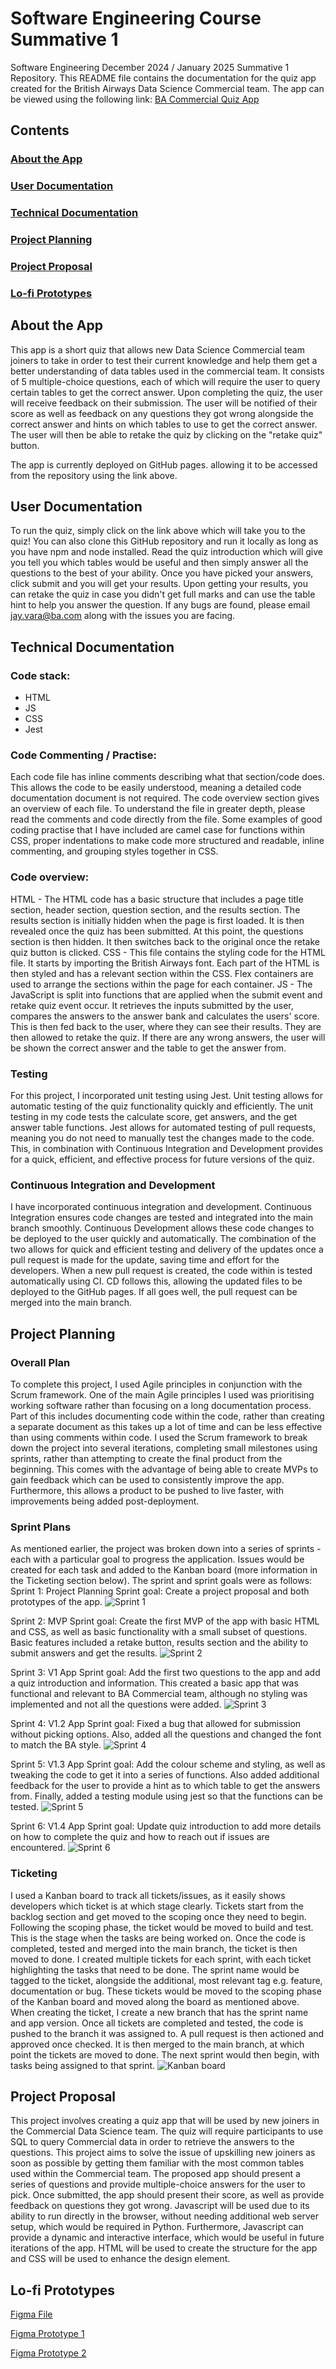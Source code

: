 # Software Engineering Course Summative 1
Software Engineering December 2024 / January 2025 Summative 1 Repository.
This README file contains the documentation for the quiz app created for the British Airways Data Science Commercial team.
The app can be viewed using the following link:
[BA Commercial Quiz App](https://jayvara77.github.io/SE-summ1-project/)

## Contents
### [About the App](#about-the-app)
### [User Documentation](#user-documentation)
### [Technical Documentation](#technical-documentation)
### [Project Planning](#project-planning)
### [Project Proposal](#project-proposal)
### [Lo-fi Prototypes](#lo-fi-prototypes)

## About the App
This app is a short quiz that allows new Data Science Commercial team joiners to take in order to test their current knowledge and help them get a better understanding of data tables used in the commercial team. It consists of 5 multiple-choice questions, each of which will require the user to query certain tables to get the correct answer. Upon completing the quiz, the user will receive feedback on their submission. The user will be notified of their score as well as feedback on any questions they got wrong alongside the correct answer and hints on which tables to use to get the correct answer. The user will then be able to retake the quiz by clicking on the "retake quiz" button.

The app is currently deployed on GitHub pages. allowing it to be accessed from the repository using the link above.

## User Documentation
To run the quiz, simply click on the link above which will take you to the quiz! You can also clone this GitHub repository and run it locally as long as you have npm and node installed. Read the quiz introduction which will give you tell you which tables would be useful and then simply answer all the questions to the best of your ability. Once you have picked your answers, click submit and you will get your results. Upon getting your results, you can retake the quiz in case you didn't get full marks and can use the table hint to help you answer the question. If any bugs are found, please email jay.vara@ba.com along with the issues you are facing.

## Technical Documentation
### Code stack:
- HTML
- JS
- CSS
- Jest

### Code Commenting / Practise:
Each code file has inline comments describing what that section/code does. This allows the code to be easily understood, meaning a detailed code documentation document is not required. The code overview section gives an overview of each file. To understand the file in greater depth, please read the comments and code directly from the file. Some examples of good coding practise that I have included are camel case for functions within CSS, proper indentations to make code more structured and readable, inline commenting, and grouping styles together in CSS.

### Code overview:
HTML - The HTML code has a basic structure that includes a page title section, header section, question section, and the results section. The results section is initially hidden when the page is first loaded. It is then revealed once the quiz has been submitted. At this point, the questions section is then hidden. It then switches back to the original once the retake quiz button is clicked.
CSS - This file contains the styling code for the HTML file. It starts by importing the British Airways font. Each part of the HTML is then styled and has a relevant section within the CSS. Flex containers are used to arrange the sections within the page for each container.
JS - The JavaScript is split into functions that are applied when the submit event and retake quiz event occur. It retrieves the inputs submitted by the user, compares the answers to the answer bank and calculates the users' score. This is then fed back to the user, where they can see their results. They are then allowed to retake the quiz. If there are any wrong answers, the user will be shown the correct answer and the table to get the answer from.

### Testing
For this project, I incorporated unit testing using Jest. Unit testing allows for automatic testing of the quiz functionality quickly and efficiently. The unit testing in my code tests the calculate score, get answers, and the get answer table functions. Jest allows for automated testing of pull requests, meaning you do not need to manually test the changes made to the code. This, in combination with Continuous Integration and Development provides for a quick, efficient, and effective process for future versions of the quiz.

### Continuous Integration and Development
I have incorporated continuous integration and development. Continuous Integration ensures code changes are tested and integrated into the main branch smoothly. Continuous Development allows these code changes to be deployed to the user quickly and automatically. The combination of the two allows for quick and efficient testing and delivery of the updates once a pull request is made for the update, saving time and effort for the developers. When a new pull request is created, the code within is tested automatically using CI. CD follows this, allowing the updated files to be deployed to the GitHub pages. If all goes well, the pull request can be merged into the main branch. 

## Project Planning
### Overall Plan
To complete this project, I used Agile principles in conjunction with the Scrum framework. One of the main Agile principles I used was prioritising working software rather than focusing on a long documentation process. Part of this includes documenting code within the code, rather than creating a separate document as this takes up a lot of time and can be less effective than using comments within code. I used the Scrum framework to break down the project into several iterations, completing small milestones using sprints, rather than attempting to create the final product from the beginning. This comes with the advantage of being able to create MVPs to gain feedback which can be used to consistently improve the app. Furthermore, this allows a product to be pushed to live faster, with improvements being added post-deployment.

### Sprint Plans
As mentioned earlier, the project was broken down into a series of sprints - each with a particular goal to progress the application. Issues would be created for each task and added to the Kanban board (more information in the Ticketing section below). The sprint and sprint goals were as follows:
Sprint 1: Project Planning
Sprint goal: Create a project proposal and both prototypes of the app.
![Sprint 1](https://github.com/user-attachments/assets/a9a25de4-9b93-44ca-b0ee-a357c52b42e7)

Sprint 2: MVP
Sprint goal: Create the first MVP of the app with basic HTML and CSS, as well as basic functionality with a small subset of questions. Basic features included a retake button, results section and the ability to submit answers and get the results.
![Sprint 2](https://github.com/user-attachments/assets/b54f26a6-ab18-42ca-a04c-5987b4caf0d9)

Sprint 3: V1 App
Sprint goal: Add the first two questions to the app and add a quiz introduction and information. This created a basic app that was functional and relevant to BA Commercial team, although no styling was implemented and not all the questions were added.
![Sprint 3](https://github.com/user-attachments/assets/fca06374-8870-47ec-b50c-bd71100f6c3f)

Sprint 4: V1.2 App
Sprint goal: Fixed a bug that allowed for submission without picking options. Also, added all the questions and changed the font to match the BA style.
![Sprint 4](https://github.com/user-attachments/assets/7a84a600-a721-4055-bc68-e7ce3d1a14f2)

Sprint 5: V1.3 App
Sprint goal: Add the colour scheme and styling, as well as tweaking the code to get it into a series of functions. Also added additional feedback for the user to provide a hint as to which table to get the answers from. Finally, added a testing module using jest so that the functions can be tested.
![Sprint 5](https://github.com/user-attachments/assets/efc320b2-9613-4660-9d4e-e70234b9545d)

Sprint 6: V1.4 App
Sprint goal: Update quiz introduction to add more details on how to complete the quiz and how to reach out if issues are encountered.
![Sprint 6](https://github.com/user-attachments/assets/1d099f7f-f434-410a-a5dd-0dc3e3ca1f50)

### Ticketing
I used a Kanban board to track all tickets/issues, as it easily shows developers which ticket is at which stage clearly. Tickets start from the backlog section and get moved to the scoping once they need to begin. Following the scoping phase, the ticket would be moved to build and test. This is the stage when the tasks are being worked on. Once the code is completed, tested and merged into the main branch, the ticket is then moved to done. I created multiple tickets for each sprint, with each ticket highlighting the tasks that need to be done. The sprint name would be tagged to the ticket, alongside the additional, most relevant tag e.g. feature, documentation or bug. These tickets would be moved to the scoping phase of the Kanban board and moved along the board as mentioned above. When creating the ticket, I create a new branch that has the sprint name and app version. Once all tickets are completed and tested, the code is pushed to the branch it was assigned to. A pull request is then actioned and approved once checked. It is then merged to the main branch, at which point the tickets are moved to done. The next sprint would then begin, with tasks being assigned to that sprint.
![Kanban board](https://github.com/user-attachments/assets/94072275-3692-4784-ad33-b364ec7293a4)


## Project Proposal
This project involves creating a quiz app that will be used by new joiners in the Commercial Data Science team. The quiz will require participants to use SQL to query Commercial data in order to retrieve the answers to the questions. This project aims to solve the issue of upskilling new joiners as soon as possible by getting them familiar with the most common tables used within the Commercial team. The proposed app should present a series of questions and provide multiple-choice answers for the user to pick. Once submitted, the app should present their score, as well as provide feedback on questions they got wrong. Javascript will be used due to its ability to run directly in the browser, without needing additional web server setup, which would be required in Python. Furthermore, Javascript can provide a dynamic and interactive interface, which would be useful in future iterations of the app. HTML will be used to create the structure for the app and CSS will be used to enhance the design element.

## Lo-fi Prototypes
[Figma File](https://www.figma.com/design/olgE7OLUvEObJ8tJKlZfDi/Quiz_App_Prototype?node-id=0-1&t=sRhBFr8xsGT2VL0I-1)

[Figma Prototype 1](https://www.figma.com/proto/olgE7OLUvEObJ8tJKlZfDi/Quiz_App_Prototype?node-id=1-2&t=HUWEvItwD0lRnqA4-1&starting-point-node-id=1%3A2)

[Figma Prototype 2](https://www.figma.com/proto/olgE7OLUvEObJ8tJKlZfDi/Quiz_App_Prototype?node-id=5-2&t=sRhBFr8xsGT2VL0I-1)
